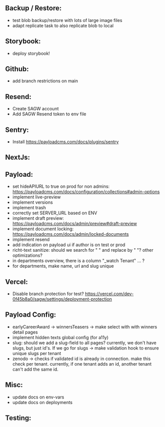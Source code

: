 Backup / Restore:
-----------------
- test blob backup/restore with lots of large image files
- adapt replicate task to also replicate blob to local

Storybook:
----------
- deploy storybook!

Github:
-------
- add branch restrictions on main

Resend:
-------
- Create SAGW account
- Add SAGW Resend token to env file

Sentry:
-------
- Install https://payloadcms.com/docs/plugins/sentry

NextJs:
-------

Payload:
--------
- set hideAPIURL to true on prod for non admins: https://payloadcms.com/docs/configuration/collections#admin-options
- implement live-preview
- implement versions
- implement trash
- correctly set SERVER_URL based on ENV
- implement draft preview: https://payloadcms.com/docs/admin/preview#draft-preview
- implement document locking: https://payloadcms.com/docs/admin/locked-documents
- implement resend
- add indication on payload ui if author is on test or prod
- richt-text sanitize: should we search for "  " and replace by " "? other optimizations?
- in departments overview, there is a column "_watch Tenant" ... ?
- for departments, make name, url and slug unique

Vercel:
--------
- Disable branch protection for test? https://vercel.com/dev-0f45b8a0/sagw/settings/deployment-protection

Payload Config:
--------
- earlyCareerAward -> winnersTeasers -> make select with with winners detail pages
- implement hidden texts global config (for a11y)
- slug: should we add a slug-field to all pages? currently, we don't have slugs, but just id's. If we go for slugs -> make validation hook to ensure unique slugs per tenant
- zenodo -> checks if validated id is already in connection. make this check per tenant. currently, if one tenant adds an id, another tenant can't add the same id.

Misc:
--------
- update docs on env-vars
- update docs on deployments

Testing:
-------
